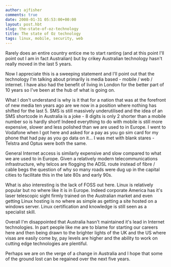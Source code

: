 ```yaml
---
author: ajfisher
comments: true
date: 2008-01-31 05:53:00+00:00
layout: post.hbt
slug: the-state-of-oz-technology
title: The state of Oz technology
tags: linux, mobile, security, web
---
```


Rarely does an entire country entice me to start ranting (and at this point I'll point out I am in fact Australian) but by crikey Australian technology hasn't really moved in the last 5 years.

Now I appreciate this is a sweeping statement and I'll point out that the technology I'm talking about primarily is media based - mobile / web / internet. I have also had the benefit of living in London for the better part of 10 years so I've been at the hub of what is going on.

What I don't understand is why is it that for a nation that was at the forefront of new media ten years ago are we now in a position where nothing has shifted for the last 5. SMS is still massively underutilised and the idea of an SMS shortcode in Australia is a joke - 8 digits is only 2 shorter than a mobile number so is hardly short! Indeed everything to do with mobile is still more expensive, slower and less polished than we are used to in Europe. I went to Vodafone when I got here and asked for a pay as you go sim card for my phone that had pay as you go data on it... I was met with blank stares - Telstra and Optus were both the same.

General Internet access is similarly expensive and slow compared to what we are used to in Europe. Given a relatively modern telecommunications infrastructure, why telcos are flogging the ADSL route instead of fibre / cable begs the question of why so many roads were dug up in the capital cities to facilitate this in the late 80s and early 90s.

What is also interesting is the lack of FOSS out here. Linux is relatively popular but no where like it is in Europe. Indeed corporate America has it's laser telescopic sight firmly trained on the Australian market and even getting Linux hosting is no where as simple as getting a site hosted on a windows server. Linux certification and knowledge is still seen as a specialist skill.

Overall I'm disappointed that Australia hasn't maintained it's lead in Internet technologies. In part people like me are to blame for starting our careers here and then being drawn to the brighter lights of the UK and the US where visas are easily come by, pay levels are higher and the ability to work on cutting edge technologies are plentiful.

Perhaps we are on the verge of a change in Australia and I hope that some of the ground lost can be regained over the next five years.
